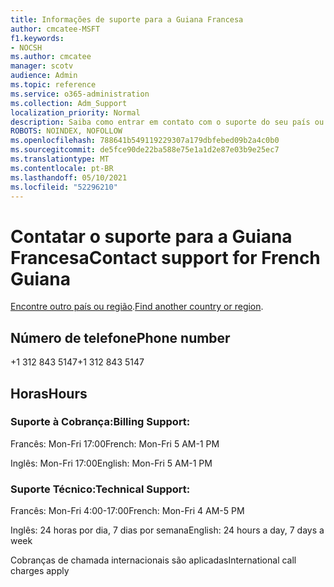 ```yaml
---
title: Informações de suporte para a Guiana Francesa
author: cmcatee-MSFT
f1.keywords:
- NOCSH
ms.author: cmcatee
manager: scotv
audience: Admin
ms.topic: reference
ms.service: o365-administration
ms.collection: Adm_Support
localization_priority: Normal
description: Saiba como entrar em contato com o suporte do seu país ou região.
ROBOTS: NOINDEX, NOFOLLOW
ms.openlocfilehash: 788641b549119229307a179dbfebed09b2a4c0b0
ms.sourcegitcommit: de5fce90de22ba588e75e1a1d2e87e03b9e25ec7
ms.translationtype: MT
ms.contentlocale: pt-BR
ms.lasthandoff: 05/10/2021
ms.locfileid: "52296210"
---
```

# <a name="contact-support-for-french-guiana"></a><span data-ttu-id="4d4fd-103">Contatar o suporte para a Guiana Francesa</span><span class="sxs-lookup"><span data-stu-id="4d4fd-103">Contact support for French Guiana</span></span>

<span data-ttu-id="4d4fd-104">[Encontre outro país ou região](../../business-video/get-help-support.md).</span><span class="sxs-lookup"><span data-stu-id="4d4fd-104">[Find another country or region](../../business-video/get-help-support.md).</span></span>

## <a name="phone-number"></a><span data-ttu-id="4d4fd-105">Número de telefone</span><span class="sxs-lookup"><span data-stu-id="4d4fd-105">Phone number</span></span>
<span data-ttu-id="4d4fd-106">+1 312 843 5147</span><span class="sxs-lookup"><span data-stu-id="4d4fd-106">+1 312 843 5147</span></span>

## <a name="hours"></a><span data-ttu-id="4d4fd-107">Horas</span><span class="sxs-lookup"><span data-stu-id="4d4fd-107">Hours</span></span>
### <a name="billing-support"></a><span data-ttu-id="4d4fd-108">Suporte à Cobrança:</span><span class="sxs-lookup"><span data-stu-id="4d4fd-108">Billing Support:</span></span>

<span data-ttu-id="4d4fd-109">Francês: Mon-Fri 17:00</span><span class="sxs-lookup"><span data-stu-id="4d4fd-109">French: Mon-Fri 5 AM-1 PM</span></span>

<span data-ttu-id="4d4fd-110">Inglês: Mon-Fri 17:00</span><span class="sxs-lookup"><span data-stu-id="4d4fd-110">English: Mon-Fri 5 AM-1 PM</span></span>

### <a name="technical-support"></a><span data-ttu-id="4d4fd-111">Suporte Técnico:</span><span class="sxs-lookup"><span data-stu-id="4d4fd-111">Technical Support:</span></span>

<span data-ttu-id="4d4fd-112">Francês: Mon-Fri 4:00-17:00</span><span class="sxs-lookup"><span data-stu-id="4d4fd-112">French: Mon-Fri 4 AM-5 PM</span></span>

<span data-ttu-id="4d4fd-113">Inglês: 24 horas por dia, 7 dias por semana</span><span class="sxs-lookup"><span data-stu-id="4d4fd-113">English: 24 hours a day, 7 days a week</span></span>

<span data-ttu-id="4d4fd-114">Cobranças de chamada internacionais são aplicadas</span><span class="sxs-lookup"><span data-stu-id="4d4fd-114">International call charges apply</span></span>
